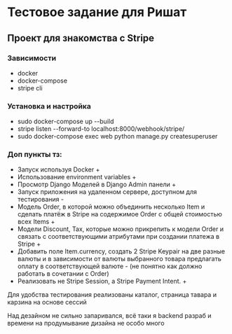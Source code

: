# Тестовое задание для Ришат
## Проект для знакомства с Stripe

### Зависимости
- docker
- docker-compose
- stripe cli

### Установка и настройка
- sudo docker-compose up --build
- stripe listen --forward-to localhost:8000/webhook/stripe/
- sudo docker-compose exec web python manage.py createsuperuser  

### Доп пункты тз:
- Запуск используя Docker +
- Использование environment variables +
- Просмотр Django Моделей в Django Admin панели +
- Запуск приложения на удаленном сервере, доступном для тестирования -
- Модель Order, в которой можно объединить несколько Item и сделать платёж в Stripe на содержимое Order c общей стоимостью всех Items +
- Модели Discount, Tax, которые можно прикрепить к модели Order и связать с соответствующими атрибутами при создании платежа в Stripe + 
- Добавить поле Item.currency, создать 2 Stripe Keypair на две разные валюты и в зависимости от валюты выбранного товара предлагать оплату в соответствующей валюте - (не понятно как должно работать в сочетании с Order)
- Реализовать не Stripe Session, а Stripe Payment Intent. +

Для удобства тестирования реализованы каталог, страница тавара и карзина на основе сессий

Над дезайном не сильно запаривался, всё таки я backend разраб и времени на продумывание дизайна не особо много